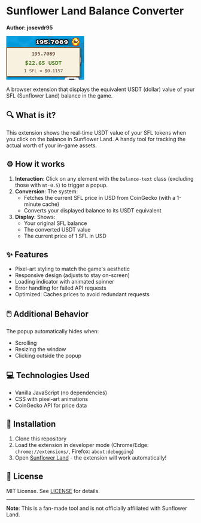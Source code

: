 # Sunflower Land Balance Converter  

**Author: josevdr95**  

![Sunflower Land Logo](./sample.png)  

A browser extension that displays the equivalent USDT (dollar) value of your SFL (Sunflower Land) balance in the game.  

## 🔍 What is it?  

This extension shows the real-time USDT value of your SFL tokens when you click on the balance in Sunflower Land. A handy tool for tracking the actual worth of your in-game assets.  

## ⚙️ How it works  

1. **Interaction**: Click on any element with the `balance-text` class (excluding those with `mt-0.5`) to trigger a popup.  
2. **Conversion**: The system:  
   - Fetches the current SFL price in USD from CoinGecko (with a 1-minute cache)  
   - Converts your displayed balance to its USDT equivalent  
3. **Display**: Shows:  
   - Your original SFL balance  
   - The converted USDT value  
   - The current price of 1 SFL in USD  

## ✨ Features  

- Pixel-art styling to match the game's aesthetic  
- Responsive design (adjusts to stay on-screen)  
- Loading indicator with animated spinner  
- Error handling for failed API requests  
- Optimized: Caches prices to avoid redundant requests  

## 🖱️ Additional Behavior  

The popup automatically hides when:  
- Scrolling  
- Resizing the window  
- Clicking outside the popup  

## 💻 Technologies Used  

- Vanilla JavaScript (no dependencies)  
- CSS with pixel-art animations  
- CoinGecko API for price data  

## 🚀 Installation  

1. Clone this repository  
2. Load the extension in developer mode (Chrome/Edge: `chrome://extensions/`, Firefox: `about:debugging`)  
3. Open [Sunflower Land](https://sunflower-land.com) - the extension will work automatically!  

## 📄 License  

MIT License. See [LICENSE](LICENSE) for details.  

---  

**Note**: This is a fan-made tool and is not officially affiliated with Sunflower Land.